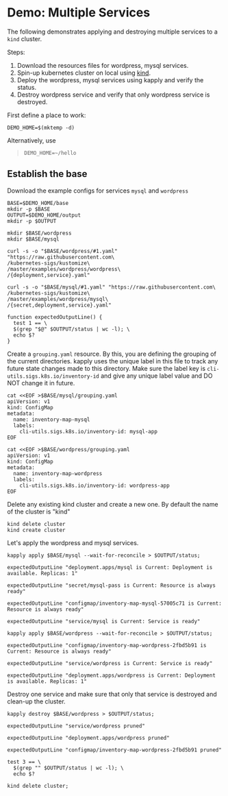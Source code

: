 [kind]: https://github.com/kubernetes-sigs/kind

# Demo: Multiple Services

The following demonstrates applying and destroying multiple services to a `kind` cluster.

Steps:
1. Download the resources files for wordpress, mysql services.
2. Spin-up kubernetes cluster on local using [kind].
3. Deploy the wordpress, mysql services using kapply and verify the status.
4. Destroy wordpress service and verify that only wordpress service is destroyed.

First define a place to work:

<!-- @makeWorkplace @testE2EAgainstLatestRelease -->
```
DEMO_HOME=$(mktemp -d)
```

Alternatively, use

> ```
> DEMO_HOME=~/hello
> ```

## Establish the base

Download the example configs for services `mysql` and `wordpress`
<!-- @createBase @testE2EAgainstLatestRelease -->
```
BASE=$DEMO_HOME/base
mkdir -p $BASE
OUTPUT=$DEMO_HOME/output
mkdir -p $OUTPUT

mkdir $BASE/wordpress
mkdir $BASE/mysql

curl -s -o "$BASE/wordpress/#1.yaml" "https://raw.githubusercontent.com\
/kubernetes-sigs/kustomize\
/master/examples/wordpress/wordpress\
/{deployment,service}.yaml"

curl -s -o "$BASE/mysql/#1.yaml" "https://raw.githubusercontent.com\
/kubernetes-sigs/kustomize\
/master/examples/wordpress/mysql\
/{secret,deployment,service}.yaml"

function expectedOutputLine() {
  test 1 == \
  $(grep "$@" $OUTPUT/status | wc -l); \
  echo $?
}
```

Create a `grouping.yaml` resource. By this, you are defining the grouping of the current 
directories. kapply uses the unique label in this file to track any future state changes 
made to this directory. Make sure the label key is `cli-utils.sigs.k8s.io/inventory-id` 
and give any unique label value and DO NOT change it in future.

<!-- @createGroupingYaml @testE2EAgainstLatestRelease-->
```
cat <<EOF >$BASE/mysql/grouping.yaml
apiVersion: v1
kind: ConfigMap
metadata:
  name: inventory-map-mysql
  labels:
    cli-utils.sigs.k8s.io/inventory-id: mysql-app
EOF

cat <<EOF >$BASE/wordpress/grouping.yaml
apiVersion: v1
kind: ConfigMap
metadata:
  name: inventory-map-wordpress
  labels:
    cli-utils.sigs.k8s.io/inventory-id: wordpress-app
EOF

```

Delete any existing kind cluster and create a new one. By default the name of the cluster is "kind"
<!-- @deleteAndCreateKindCluster @testE2EAgainstLatestRelease -->
```
kind delete cluster
kind create cluster
```

Let's apply the wordpress and mysql services.
<!-- @RunWordpressAndMysql @testE2EAgainstLatestRelease -->
```
kapply apply $BASE/mysql --wait-for-reconcile > $OUTPUT/status;

expectedOutputLine "deployment.apps/mysql is Current: Deployment is available. Replicas: 1"

expectedOutputLine "secret/mysql-pass is Current: Resource is always ready"

expectedOutputLine "configmap/inventory-map-mysql-57005c71 is Current: Resource is always ready"

expectedOutputLine "service/mysql is Current: Service is ready"

kapply apply $BASE/wordpress --wait-for-reconcile > $OUTPUT/status;

expectedOutputLine "configmap/inventory-map-wordpress-2fbd5b91 is Current: Resource is always ready"

expectedOutputLine "service/wordpress is Current: Service is ready"

expectedOutputLine "deployment.apps/wordpress is Current: Deployment is available. Replicas: 1"

```

Destroy one service and make sure that only that service is destroyed and clean-up the cluster.
<!-- @destroyAppDeleteKindCluster @testE2EAgainstLatestRelease -->
```
kapply destroy $BASE/wordpress > $OUTPUT/status;

expectedOutputLine "service/wordpress pruned"

expectedOutputLine "deployment.apps/wordpress pruned"

expectedOutputLine "configmap/inventory-map-wordpress-2fbd5b91 pruned"

test 3 == \
  $(grep "" $OUTPUT/status | wc -l); \
  echo $?

kind delete cluster;
```
